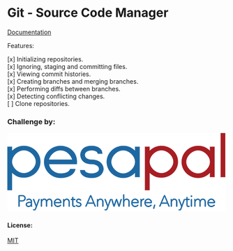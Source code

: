 # Git - Source Code Manager

[Documentation](https://git-scm.miketeddyomondi.dev/)

Features: 

[x] Initializing repositories. \
[x] Ignoring, staging and committing files. \
[x] Viewing commit histories. \
[x] Creating branches and merging branches. \
[x] Performing diffs between branches. \
[x] Detecting conflicting changes. \
[ ] Clone repositories. 

### Challenge by:

![pesapal](./logo.png)

#### License:

[MIT](./LICENSE.md)

